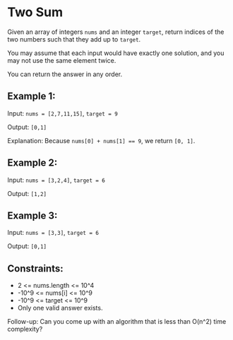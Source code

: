 # Two Sum

Given an array of integers `nums` and an integer `target`, return indices of the two numbers such that they add up to `target`.

You may assume that each input would have exactly one solution, and you may not use the same element twice.

You can return the answer in any order.

## Example 1:

Input: `nums = [2,7,11,15]`, `target = 9`

Output: `[0,1]`

Explanation: Because `nums[0] + nums[1] == 9`, we return `[0, 1]`.

## Example 2:

Input: `nums = [3,2,4]`, `target = 6`

Output: `[1,2]`

## Example 3:

Input: `nums = [3,3]`, `target = 6`

Output: `[0,1]`

## Constraints:

- 2 <= nums.length <= 10^4
- -10^9 <= nums[i] <= 10^9
- -10^9 <= target <= 10^9
- Only one valid answer exists.

Follow-up: Can you come up with an algorithm that is less than O(n^2) time complexity?

